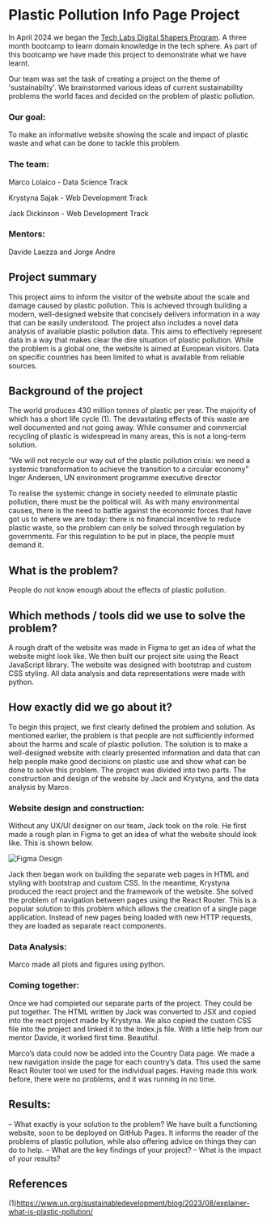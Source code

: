 # Plastic Pollution Info Page Project

In April 2024 we began the [Tech Labs Digital Shapers Program](https://techlabs.org/). A three month bootcamp to learn domain knowledge in the tech sphere. As part of this bootcamp we have made this project to demonstrate what we have learnt.

Our team was set the task of creating a project on the theme of 'sustainabilty'. We brainstormed various ideas of current sustainability problems the world faces and decided on the problem of plastic pollution.

### Our goal:

To make an informative website showing the scale and impact of plastic waste and what can be done to tackle this problem.

### The team:

Marco Lolaico - Data Science Track

Krystyna Sajak - Web Development Track

Jack Dickinson - Web Development Track

### Mentors:

Davide Laezza and Jorge Andre

## Project summary
This project aims to inform the visitor of the website about the scale and damage caused by plastic pollution. This is achieved through building a modern, well-designed website that concisely delivers information in a way that can be easily understood. The project also includes a novel data analysis of available plastic pollution data. This aims to effectively represent data in a way that makes clear the dire situation of plastic pollution. While the problem is a global one, the website is aimed at European visitors. Data on specific countries has been limited to what is available from reliable sources.

## Background of the project
The world produces 430 million tonnes of plastic per year. The majority of which has a short life cycle (1).  The devastating effects of this waste are well documented and not going away. While consumer and commercial recycling of plastic is widespread in many areas, this is not a long-term solution.

“We will not recycle our way out of the plastic pollution crisis: we need a systemic transformation to achieve the transition to a circular economy”
Inger Andersen, UN environment programme executive director
  
To realise the systemic change in society needed to eliminate plastic pollution, there must be the political will. As with many environmental causes, there is the need to battle against the economic forces that have got us to where we are today: there is no financial incentive to reduce plastic waste, so the problem can only be solved through regulation by governments.
For this regulation to be put in place, the people must demand it. 

## What is the problem?
People do not know enough about the effects of plastic pollution.

## Which methods / tools did we use to solve the problem?
A rough draft of the website was made in Figma to get an idea of what the website might look like. We then built our project site using the React JavaScript library. The website was designed with bootstrap and custom CSS styling. All data analysis and data representations were made with python.

## How exactly did we go about it?
To begin this project, we first clearly defined the problem and solution. As mentioned earlier, the problem is that people are not sufficiently informed about the harms and scale of plastic pollution. The solution is to make a well-designed website with clearly presented information and data that can help people make good decisions on plastic use and show what can be done to solve this problem.
The project was divided into two parts. The construction and design of the website by Jack and Krystyna, and the data analysis by Marco.

### Website design and construction:

Without any UX/UI designer on our team, Jack took on the role. He first made a rough plan in Figma to get an idea of what the website should look like. This is shown below.

![Figma Design](https://github.com/Krystynka86/plastic-pollution-guide/blob/main/Figma_design.png?raw=true "Figma Design")

Jack then began work on building the separate web pages in HTML and styling with bootstrap and custom CSS.
In the meantime, Krystyna produced the react project and the framework of the website. She solved the problem of navigation between pages using the React Router. This is a popular solution to this problem which allows the creation of a single page application. Instead of new pages being loaded with new HTTP requests, they are loaded as separate react components.

### Data Analysis:

Marco made all plots and figures using python.

### Coming together:

Once we had completed our separate parts of the project. They could be put together. The HTML written by Jack was converted to JSX and copied into the react project made by Krystyna. We also copied the custom CSS file into the project and linked it to the Index.js file. With a little help from our mentor Davide, it worked first time. Beautiful.

Marco’s data could now be added into the Country Data page. We made a new navigation inside the page for each country’s data. This used the same React Router tool we used for the individual pages. Having made this work before, there were no problems, and it was running in no time.

## Results:
–  What exactly is your solution to the problem? 
We have built a functioning website, soon to be deployed on GitHub Pages. It informs the reader of the problems of plastic pollution, while also offering advice on things they can do to help. 
–  What are the key findings of your project? 
–  What is the impact of your results? 


## References	
(1)https://www.un.org/sustainabledevelopment/blog/2023/08/explainer-what-is-plastic-pollution/
